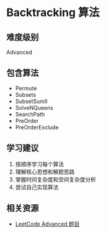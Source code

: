 # Backtracking 算法

## 难度级别
Advanced

## 包含算法
- Permute
- Subsets
- SubsetSumII
- SolveNQueens
- SearchPath
- PreOrder
- PreOrderExclude

## 学习建议
1. 按顺序学习每个算法
2. 理解核心思想和解题思路
3. 掌握时间复杂度和空间复杂度分析
4. 尝试自己实现算法

## 相关资源
- [LeetCode Advanced 题目](https://leetcode.com/problemset/all/?difficulty=ADVANCED)
